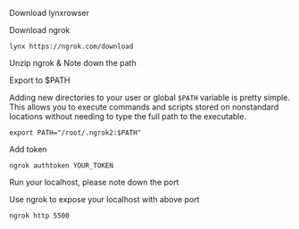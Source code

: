 Download lynxrowser

Download ngrok

```
lynx https://ngrok.com/download
```

Unzip ngrok & Note down the path

Export to $PATH

Adding new directories to your user or global `$PATH` variable is pretty simple. This allows you to execute commands and scripts stored on nonstandard locations without needing to type the full path to the executable.

```
export PATH="/root/.ngrok2:$PATH"
```

Add token

```
ngrok authtoken YOUR_TOKEN
```

Run your localhost, please note down the port

Use ngrok to expose your localhost with above port

```
ngrok http 5500
```

